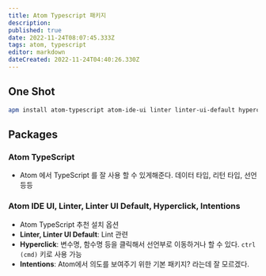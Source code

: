 ```yaml
---
title: Atom Typescript 패키지
description: 
published: true
date: 2022-11-24T08:07:45.333Z
tags: atom, typescript
editor: markdown
dateCreated: 2022-11-24T04:40:26.330Z
---
```


## One Shot
```bash
apm install atom-typescript atom-ide-ui linter linter-ui-default hyperclick intentions
```

## Packages

### Atom TypeScript

- Atom 에서 TypeScript 를 잘 사용 할 수 있게해준다. 데이터 타입, 리턴 타입, 선언 등등

### Atom IDE UI, Linter, Linter UI Default, Hyperclick, Intentions

- Atom TypeScript 추천 설치 옵션
- **Linter, Linter UI Default**: Lint 관련
- **Hyperclick**: 변수명, 함수명 등을 클릭해서 선언부로 이동하거나 할 수 있다. `ctrl (cmd)` 키로 사용 가능
- **Intentions**: Atom에서 의도를 보여주기 위한 기본 패키지? 라는데 잘 모르겠다.
